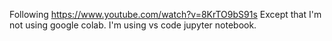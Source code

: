 Following https://www.youtube.com/watch?v=8KrTO9bS91s
Except that I'm not using google colab. I'm using vs code jupyter notebook.